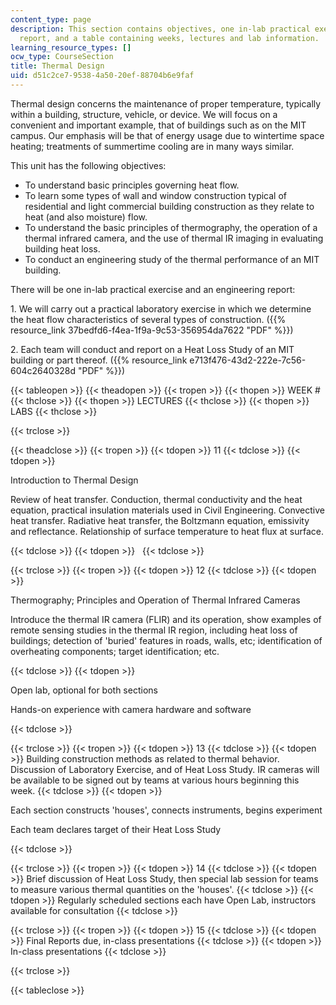 ```yaml
---
content_type: page
description: This section contains objectives, one in-lab practical exercises, engineering
  report, and a table containing weeks, lectures and lab information.
learning_resource_types: []
ocw_type: CourseSection
title: Thermal Design
uid: d51c2ce7-9538-4a50-20ef-88704b6e9faf
---
```


Thermal design concerns the maintenance of proper temperature, typically within a building, structure, vehicle, or device. We will focus on a convenient and important example, that of buildings such as on the MIT campus. Our emphasis will be that of energy usage due to wintertime space heating; treatments of summertime cooling are in many ways similar.

This unit has the following objectives:

*   To understand basic principles governing heat flow.
*   To learn some types of wall and window construction typical of residential and light commercial building construction as they relate to heat (and also moisture) flow.
*   To understand the basic principles of thermography, the operation of a thermal infrared camera, and the use of thermal IR imaging in evaluating building heat loss.
*   To conduct an engineering study of the thermal performance of an MIT building.

There will be one in-lab practical exercise and an engineering report:

1\. We will carry out a practical laboratory exercise in which we determine the heat flow characteristics of several types of construction. ({{% resource_link 37bedfd6-f4ea-1f9a-9c53-356954da7622 "PDF" %}})

2\. Each team will conduct and report on a Heat Loss Study of an MIT building or part thereof. ({{% resource_link e713f476-43d2-222e-7c56-604c2640328d "PDF" %}})

{{< tableopen >}}
{{< theadopen >}}
{{< tropen >}}
{{< thopen >}}
WEEK #
{{< thclose >}}
{{< thopen >}}
LECTURES
{{< thclose >}}
{{< thopen >}}
LABS
{{< thclose >}}

{{< trclose >}}

{{< theadclose >}}
{{< tropen >}}
{{< tdopen >}}
11
{{< tdclose >}}
{{< tdopen >}}


Introduction to Thermal Design

Review of heat transfer. Conduction, thermal conductivity and the heat equation, practical insulation materials used in Civil Engineering. Convective heat transfer. Radiative heat transfer, the Boltzmann equation, emissivity and reflectance. Relationship of surface temperature to heat flux at surface.


{{< tdclose >}}
{{< tdopen >}}
 
{{< tdclose >}}

{{< trclose >}}
{{< tropen >}}
{{< tdopen >}}
12
{{< tdclose >}}
{{< tdopen >}}


Thermography; Principles and Operation of Thermal Infrared Cameras

Introduce the thermal IR camera (FLIR) and its operation, show examples of remote sensing studies in the thermal IR region, including heat loss of buildings; detection of 'buried' features in roads, walls, etc; identification of overheating components; target identification; etc.


{{< tdclose >}}
{{< tdopen >}}


Open lab, optional for both sections

Hands-on experience with camera hardware and software


{{< tdclose >}}

{{< trclose >}}
{{< tropen >}}
{{< tdopen >}}
13
{{< tdclose >}}
{{< tdopen >}}
Building construction methods as related to thermal behavior. Discussion of Laboratory Exercise, and of Heat Loss Study. IR cameras will be available to be signed out by teams at various hours beginning this week.
{{< tdclose >}}
{{< tdopen >}}


Each section constructs 'houses', connects instruments, begins experiment

Each team declares target of their Heat Loss Study


{{< tdclose >}}

{{< trclose >}}
{{< tropen >}}
{{< tdopen >}}
14
{{< tdclose >}}
{{< tdopen >}}
Brief discussion of Heat Loss Study, then special lab session for teams to measure various thermal quantities on the 'houses'.
{{< tdclose >}}
{{< tdopen >}}
Regularly scheduled sections each have Open Lab, instructors available for consultation
{{< tdclose >}}

{{< trclose >}}
{{< tropen >}}
{{< tdopen >}}
15
{{< tdclose >}}
{{< tdopen >}}
Final Reports due, in-class presentations
{{< tdclose >}}
{{< tdopen >}}
In-class presentations
{{< tdclose >}}

{{< trclose >}}

{{< tableclose >}}